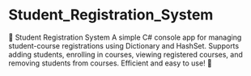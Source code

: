 # Student_Registration_System
📌 Student Registration System A simple C# console app for managing student-course registrations using Dictionary and HashSet. Supports adding students, enrolling in courses, viewing registered courses, and removing students from courses. Efficient and easy to use! 🚀
